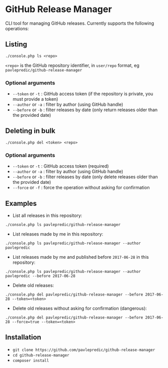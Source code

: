 # GitHub Release Manager

CLI tool for managing GitHub releases. Currently supports the following operations:

## Listing

`./console.php ls <repo>`

`<repo>` is the GitHub repository identifier, in `user/repo` format, eg `pavlepredic/github-release-manager`

### Optional arguments

- `--token` or `-t` : GitHub access token (if the repository is private, you must provide a token)
- `--author` or `-a` : filter by author (using GitHub handle)
- `--before` or `-b` : filter releases by date (only return releases older than the provided date)

## Deleting in bulk

`./console.php del <token> <repo>`

### Optional arguments

- `--token` or `-t` : GitHub access token (required)
- `--author` or `-a` : filter by author (using GitHub handle)
- `--before` or `-b` : filter releases by date (only delete releases older than the provided date)
- `--force` or `-f` : force the operation without asking for confirmation

## Examples

- List all releases in this repository:

`./console.php ls pavlepredic/github-release-manager`

- List releases made by me in this repository:

`./console.php ls pavlepredic/github-release-manager --author pavlepredic`

- List releases made by me and published before `2017-06-28` in this repository:

`./console.php ls pavlepredic/github-release-manager --author pavlepredic --before 2017-06-28`

- Delete old releases:

`./console.php del pavlepredic/github-release-manager --before 2017-06-28 --token=<token>`

- Delete old releases without asking for confirmation (dangerous):

`./console.php del pavlepredic/github-release-manager --before 2017-06-28 --force=true --token=<token>`

## Installation

- `git clone https://github.com/pavlepredic/github-release-manager`
- `cd github-release-manager`
- `composer install`

